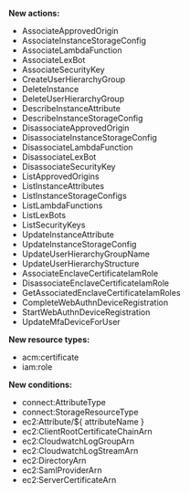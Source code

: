 **New actions:**

- AssociateApprovedOrigin
- AssociateInstanceStorageConfig
- AssociateLambdaFunction
- AssociateLexBot
- AssociateSecurityKey
- CreateUserHierarchyGroup
- DeleteInstance
- DeleteUserHierarchyGroup
- DescribeInstanceAttribute
- DescribeInstanceStorageConfig
- DisassociateApprovedOrigin
- DisassociateInstanceStorageConfig
- DisassociateLambdaFunction
- DisassociateLexBot
- DisassociateSecurityKey
- ListApprovedOrigins
- ListInstanceAttributes
- ListInstanceStorageConfigs
- ListLambdaFunctions
- ListLexBots
- ListSecurityKeys
- UpdateInstanceAttribute
- UpdateInstanceStorageConfig
- UpdateUserHierarchyGroupName
- UpdateUserHierarchyStructure
- AssociateEnclaveCertificateIamRole
- DisassociateEnclaveCertificateIamRole
- GetAssociatedEnclaveCertificateIamRoles
- CompleteWebAuthnDeviceRegistration
- StartWebAuthnDeviceRegistration
- UpdateMfaDeviceForUser

**New resource types:**

- acm:certificate
- iam:role

**New conditions:**

- connect:AttributeType
- connect:StorageResourceType
- ec2:Attribute/${ attributeName }
- ec2:ClientRootCertificateChainArn
- ec2:CloudwatchLogGroupArn
- ec2:CloudwatchLogStreamArn
- ec2:DirectoryArn
- ec2:SamlProviderArn
- ec2:ServerCertificateArn
